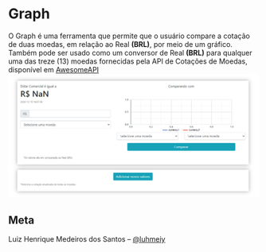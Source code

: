 <h1> Graph </h1>
O Graph é uma ferramenta que permite que o usuário compare a cotação de duas moedas, em relação ao Real <b>(BRL)</b>, por meio de um gráfico. Também pode ser usado como um conversor de Real <b>(BRL)</b> para qualquer uma das treze (13) moedas fornecidas pela API de Cotações de Moedas, disponível em <a href="https://docs.awesomeapi.com.br/api-de-moedas">AwesomeAPI</a>
<img src="graph.png">
<h2> Meta </h2>
Luiz Henrique Medeiros dos Santos – <a href="https://www.instagram.com/luhmeiy/">@luhmeiy</a>
